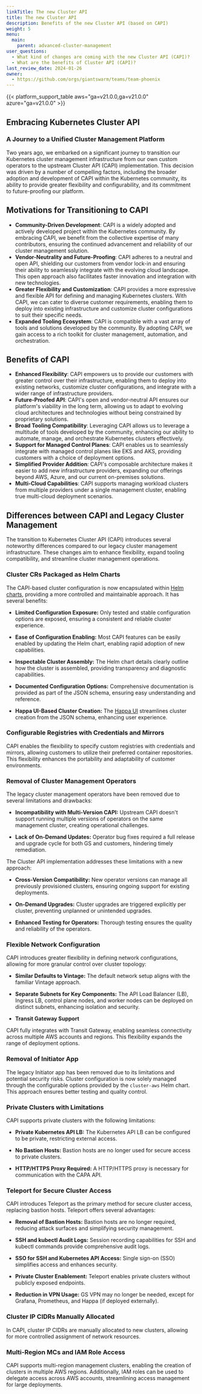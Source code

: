 ```yaml
---
linkTitle: The new Cluster API
title: The new Cluster API
description: Benefits of the new Cluster API (based on CAPI)
weight: 5
menu:
  main:
    parent: advanced-cluster-management
user_questions:
  - What kind of changes are coming with the new Cluster API (CAPI)?
  - What are the benefits of Cluster API (CAPI)?
last_review_date: 2024-01-26
owner:
  - https://github.com/orgs/giantswarm/teams/team-phoenix
---
```


{{< platform_support_table aws="ga=v21.0.0,ga=v21.0.0" azure="ga=v21.0.0" >}}

## Embracing Kubernetes Cluster API

### A Journey to a Unified Cluster Management Platform

Two years ago, we embarked on a significant journey to transition our Kubernetes cluster management infrastructure from our own custom operators to the upstream Cluster API (CAPI) implementation. This decision was driven by a number of compelling factors, including the broader adoption and development of CAPI within the Kubernetes community, its ability to provide greater flexibility and configurability, and its commitment to future-proofing our platform.

## Motivations for Transitioning to CAPI

* **Community-Driven Development**: CAPI is a widely adopted and actively developed project within the Kubernetes community. By embracing CAPI, we benefit from the collective expertise of many contributors, ensuring the continued advancement and reliability of our cluster management solution.
* **Vendor-Neutrality and Future-Proofing**: CAPI adheres to a neutral and open API, shielding our customers from vendor lock-in and ensuring their ability to seamlessly integrate with the evolving cloud landscape. This open approach also facilitates faster innovation and integration with new technologies.
* **Greater Flexibility and Customization**: CAPI provides a more expressive and flexible API for defining and managing Kubernetes clusters. With CAPI, we can cater to diverse customer requirements, enabling them to deploy into existing infrastructure and customize cluster configurations to suit their specific needs.
* **Expanded Tooling Ecosystem**: CAPI is compatible with a vast array of tools and solutions developed by the community. By adopting CAPI, we gain access to a rich toolkit for cluster management, automation, and orchestration.

## Benefits of CAPI

* **Enhanced Flexibility**: CAPI empowers us to provide our customers with greater control over their infrastructure, enabling them to deploy into existing networks, customize cluster configurations, and integrate with a wider range of infrastructure providers.
* **Future-Proofed API**: CAPI's open and vendor-neutral API ensures our platform's viability in the long term, allowing us to adapt to evolving cloud architectures and technologies without being constrained by proprietary solutions.
* **Broad Tooling Compatibility**: Leveraging CAPI allows us to leverage a multitude of tools developed by the community, enhancing our ability to automate, manage, and orchestrate Kubernetes clusters effectively.
* **Support for Managed Control Planes**: CAPI enables us to seamlessly integrate with managed control planes like EKS and AKS, providing customers with a choice of deployment options.
* **Simplified Provider Addition**: CAPI's composable architecture makes it easier to add new infrastructure providers, expanding our offerings beyond AWS, Azure, and our current on-premises solutions.
* **Multi-Cloud Capabilities**: CAPI supports managing workload clusters from multiple providers under a single management cluster, enabling true multi-cloud deployment scenarios.

## Differences between CAPI and Legacy Cluster Management

The transition to Kubernetes Cluster API (CAPI) introduces several noteworthy differences compared to our legacy cluster management infrastructure. These changes aim to enhance flexibility, expand tooling compatibility, and streamline cluster management operations.

### Cluster CRs Packaged as Helm Charts

The CAPI-based cluster configuration is now encapsulated within [Helm charts](https://helm.sh/docs/topics/charts/), providing a more controlled and maintainable approach. It has several benefits:

* **Limited Configuration Exposure:** Only tested and stable configuration options are exposed, ensuring a consistent and reliable cluster experience.

* **Ease of Configuration Enabling:** Most CAPI features can be easily enabled by updating the Helm chart, enabling rapid adoption of new capabilities.

* **Inspectable Cluster Assembly:** The Helm chart details clearly outline how the cluster is assembled, providing transparency and diagnostic capabilities.

* **Documented Configuration Options:** Comprehensive documentation is provided as part of the JSON schema, ensuring easy understanding and reference.

* **Happa UI-Based Cluster Creation:** The [Happa UI](https://github.com/giantswarm/happa#happa) streamlines cluster creation from the JSON schema, enhancing user experience.

### Configurable Registries with Credentials and Mirrors

CAPI enables the flexibility to specify custom registries with credentials and mirrors, allowing customers to utilize their preferred container repositories. This flexibility enhances the portability and adaptability of customer environments.

### Removal of Cluster Management Operators

The legacy cluster management operators have been removed due to several limitations and drawbacks:

* **Incompatibility with Multi-Version CAPI:** Upstream CAPI doesn't support running multiple versions of operators on the same management cluster, creating operational challenges.

* **Lack of On-Demand Updates:** Operator bug fixes required a full release and upgrade cycle for both GS and customers, hindering timely remediation.

The Cluster API implementation addresses these limitations with a new approach:

* **Cross-Version Compatibility:** New operator versions can manage all previously provisioned clusters, ensuring ongoing support for existing deployments.

* **On-Demand Upgrades:** Cluster upgrades are triggered explicitly per cluster, preventing unplanned or unintended upgrades.

* **Enhanced Testing for Operators:** Thorough testing ensures the quality and reliability of the operators.

### Flexible Network Configuration

CAPI introduces greater flexibility in defining network configurations, allowing for more granular control over cluster topology:

* **Similar Defaults to Vintage:** The default network setup aligns with the familiar Vintage approach.

* **Separate Subnets for Key Components:** The API Load Balancer (LB), Ingress LB, control plane nodes, and worker nodes can be deployed on distinct subnets, enhancing isolation and security.

* **Transit Gateway Support**

CAPI fully integrates with Transit Gateway, enabling seamless connectivity across multiple AWS accounts and regions. This flexibility expands the range of deployment options.

### Removal of Initiator App

The legacy Initiator app has been removed due to its limitations and potential security risks. Cluster configuration is now solely managed through the configurable options provided by the `cluster-aws` Helm chart. This approach ensures better testing and quality control.

### Private Clusters with Limitations

CAPI supports private clusters with the following limitations:

* **Private Kubernetes API LB:** The Kubernetes API LB can be configured to be private, restricting external access.

* **No Bastion Hosts:** Bastion hosts are no longer used for secure access to private clusters.

* **HTTP/HTTPS Proxy Required:** A HTTP/HTTPS proxy is necessary for communication with the CAPA API.

### Teleport for Secure Cluster Access

CAPI introduces Teleport as the primary method for secure cluster access, replacing bastion hosts. Teleport offers several advantages:

* **Removal of Bastion Hosts:** Bastion hosts are no longer required, reducing attack surfaces and simplifying security management.

* **SSH and kubectl Audit Logs:** Session recording capabilities for SSH and kubectl commands provide comprehensive audit logs.

* **SSO for SSH and Kubernetes API Access:** Single sign-on (SSO) simplifies access and enhances security.

* **Private Cluster Enablement:** Teleport enables private clusters without publicly exposed endpoints.

* **Reduction in VPN Usage:** GS VPN may no longer be needed, except for Grafana, Prometheus, and Happa (if deployed externally).

### Cluster IP CIDRs Manually Allocated

In CAPI, cluster IP CIDRs are manually allocated to new clusters, allowing for more controlled assignment of network resources.

### Multi-Region MCs and IAM Role Access

CAPI supports multi-region management clusters, enabling the creation of clusters in multiple AWS regions. Additionally, IAM roles can be used to delegate access across AWS accounts, streamlining access management for large deployments.
